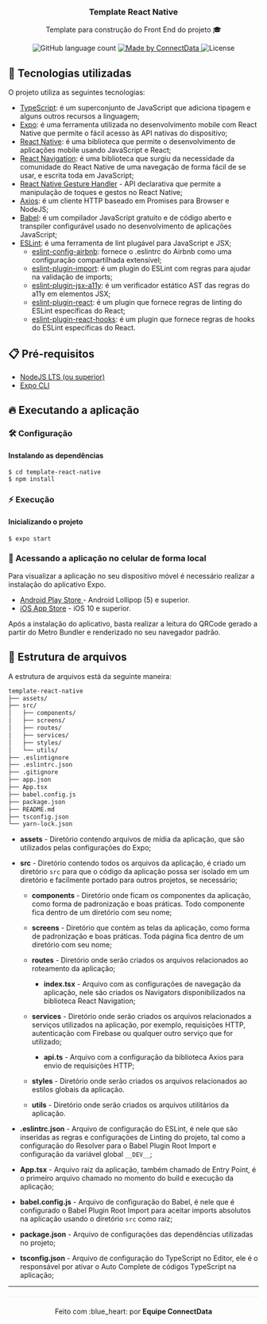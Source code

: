 <h3 align="center">
  Template React Native
</h3>

<p align="center">Template para construção do Front End do projeto 🎓</p>

<p align="center">
  <img alt="GitHub language count" src="https://img.shields.io/github/languages/count/connect-data/template-react-native?color=%2304D361">

  <a href="https://rocketseat.com.br">
    <img alt="Made by ConnectData" src="https://img.shields.io/badge/made%20by-ConnectData-%2304D361">
  </a>

  <img alt="License" src="https://img.shields.io/badge/license-MIT-%2304D361">
</p>

## :rocket: Tecnologias utilizadas

O projeto utiliza as seguintes tecnologias:

- [TypeScript](https://www.typescriptlang.org/): é um superconjunto de JavaScript que adiciona tipagem e alguns outros recursos a linguagem;
- [Expo](https://expo.io/): é uma ferramenta utilizada no desenvolvimento mobile com React Native que permite o fácil acesso às API nativas do dispositivo;
- [React Native](https://reactnative.dev/): é uma biblioteca que permite o desenvolvimento de aplicações mobile usando JavaScript e React;
- [React Navigation](https://reactnavigation.org/): é uma biblioteca que surgiu da necessidade da comunidade do React Native de uma navegação de forma fácil de se usar, e escrita toda em JavaScript;
- [React Native Gesture Handler](https://kmagiera.github.io/react-native-gesture-handler/) - API declarativa que permite a manipulação de toques e gestos no React Native;
- [Axios](https://github.com/axios/axios): é um cliente HTTP baseado em Promises para Browser e NodeJS;
- [Babel](https://babeljs.io/): é um compilador JavaScript gratuito e de código aberto e transpiler configurável usado no desenvolvimento de aplicações JavaScript;
- [ESLint](https://eslint.org/): é uma ferramenta de lint plugável para JavaScript e JSX;
  - [eslint-config-airbnb](https://github.com/airbnb/javascript/tree/master/packages/eslint-config-airbnb): fornece o .eslintrc do Airbnb como uma configuração compartilhada extensível;
  - [eslint-plugin-import](https://github.com/benmosher/eslint-plugin-import): é um plugin do ESLint com regras para ajudar na validação de imports;
  - [eslint-plugin-jsx-a11y](https://github.com/evcohen/eslint-plugin-jsx-a11y): é um verificador estático AST das regras do a11y em elementos JSX;
  - [eslint-plugin-react](https://github.com/yannickcr/eslint-plugin-react): é um plugin que fornece regras de linting do ESLint específicas do React;
  - [eslint-plugin-react-hooks](https://github.com/facebook/react/tree/master/packages/eslint-plugin-react-hooks): é um plugin que fornece regras de hooks do ESLint específicas do React.
  
## :clipboard: Pré-requisitos

- [NodeJS LTS (ou superior)](https://nodejs.org/en/)
- [Expo CLI](https://docs.expo.dev/workflow/expo-cli/)

## :fire: Executando a aplicação
### :hammer_and_wrench: Configuração

#### Instalando as dependências
```
$ cd template-react-native
$ npm install
```
### :zap: Execução

#### Inicializando o projeto
```
$ expo start
```

### :iphone: Acessando a aplicação no celular de forma local
Para visualizar a aplicação no seu dispositivo móvel é necessário realizar a instalação do aplicativo Expo.
- [Android Play Store ](https://play.google.com/store/apps/details?id=host.exp.exponent) - Android Lollipop (5) e superior.
- [iOS App Store](https://itunes.com/apps/exponent) - iOS 10 e superior.

Após a instalação do aplicativo, basta realizar a leitura do QRCode gerado a partir do Metro Bundler e renderizado no seu navegador padrão.

## :open_file_folder: Estrutura de arquivos

A estrutura de arquivos está da seguinte maneira:

```bash
template-react-native
├── assets/
├── src/
│   ├── components/
│   ├── screens/
│   ├── routes/
│   ├── services/
│   ├── styles/
│   └── utils/
├── .eslintignore
├── .eslintrc.json
├── .gitignore
├── app.json
├── App.tsx
├── babel.config.js
├── package.json
├── README.md
├── tsconfig.json
└── yarn-lock.json
```
- **assets** - Diretório contendo arquivos de mídia da aplicação, que são utilizados pelas configurações do Expo;

- **src** - Diretório contendo todos os arquivos da aplicação, é criado um diretório `src` para que o código da aplicação possa ser isolado em um diretório e facilmente portado para outros projetos, se necessário;

  - **components** - Diretório onde ficam os componentes da aplicação, como forma de padronização e boas práticas. Todo componente fica dentro de um diretório com seu nome;
  
  - **screens** - Diretório que contém as telas da aplicação, como forma de padronização e boas práticas. Toda página fica dentro de um diretório com seu nome;
  
  - **routes** - Diretório onde serão criados os arquivos relacionados ao roteamento da aplicação;
  
    - **index.tsx** - Arquivo com as configurações de navegação da aplicação, nele são criados os Navigators disponibilizados na biblioteca React Navigation;

  - **services** - Diretório onde serão criados os arquivos relacionados a serviços utilizados na aplicação, por exemplo, requisições HTTP, autenticação com Firebase ou qualquer outro serviço que for utilizado;

    - **api.ts** - Arquivo com a configuração da biblioteca Axios para envio de requisições HTTP;
  
  - **styles** - Diretório onde serão criados os arquivos relacionados ao estilos globais da aplicação.
  
  - **utils** - Diretório onde serão criados os arquivos utilitários da aplicação.

- **.eslintrc.json** - Arquivo de configuração do ESLint, é nele que são inseridas as regras e configurações de Linting do projeto, tal como a configuração do Resolver para o Babel Plugin Root Import e configuração da variável global `__DEV__`;

- **App.tsx** - Arquivo raiz da aplicação, também chamado de Entry Point, é o primeiro arquivo chamado no momento do build e execução da aplicação;

- **babel.config.js** - Arquivo de configuração do Babel, é nele que é configurado o Babel Plugin Root Import para aceitar imports absolutos na aplicação usando o diretório `src` como raiz;

- **package.json** - Arquivo de configurações das dependências utilizadas no projeto;

- **tsconfig.json** - Arquivo de configuração do TypeScript no Editor, ele é o responsável por ativar o Auto Complete de códigos TypeScript na aplicação;

---

<p align="center" style="margin-top: 20px; border-top: 1px solid #eee; padding-top: 20px;">Feito com :blue_heart: por <strong> Equipe ConnectData </strong> </p>
